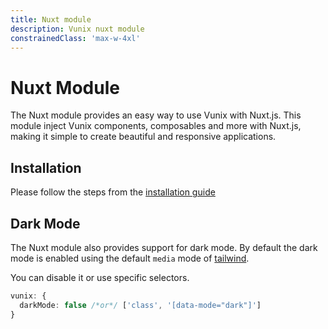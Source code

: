 ```yaml
---
title: Nuxt module
description: Vunix nuxt module
constrainedClass: 'max-w-4xl'
---
```


# Nuxt Module

The Nuxt module provides an easy way to use Vunix with Nuxt.js. This module inject Vunix components, composables and more with Nuxt.js, making it simple to create beautiful and responsive applications.

## Installation

Please follow the steps from the [installation guide](/get-started/installation)

## Dark Mode

The Nuxt module also provides support for dark mode. 
By default the dark mode is enabled using the default `media` mode of [tailwind](https://tailwindcss.com/docs/dark-mode).

You can disable it or use specific selectors.

```ts [nuxt.config.ts]
vunix: {
  darkMode: false /*or*/ ['class', '[data-mode="dark"]']
}
```
